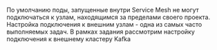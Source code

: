 По умолчанию поды, запущенные внутри Service Mesh не могут подключаться к узлам, находящимся за пределами своего
проекта. Настройка подключения к внешним узлам - одна из самых часто выполняемых задач. В рамках задания рассмотрим
настройку подключения к внешнему кластеру Kafka
